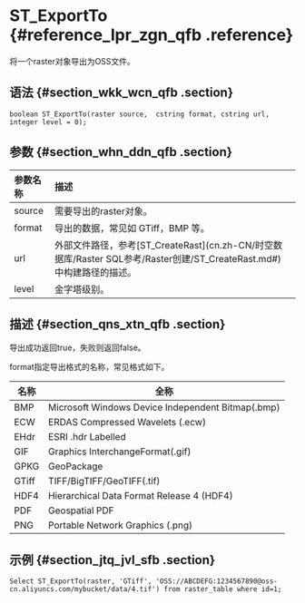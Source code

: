 # S​T\_ExportTo {#reference_lpr_zgn_qfb .reference}

将一个raster对象导出为OSS文件。

## 语法 {#section_wkk_wcn_qfb .section}

```
boolean ST_ExportTo(raster source,  cstring format, cstring url,  integer level = 0);
```

## 参数 {#section_whn_ddn_qfb .section}

|参数名称|描述|
|:---|:-|
|source|需要导出的raster对象。|
|format|导出的数据，常见如 GTiff，BMP 等。|
|url|外部文件路径，参考[ST\_CreateRast](cn.zh-CN/时空数据库/Raster SQL参考/R​aster创建/ST_CreateRast.md#) 中构建路径的描述。|
|level|金字塔级别。|

## 描述 {#section_qns_xtn_qfb .section}

导出成功返回true，失败则返回false。

format指定导出格式的名称，常见格式如下。

|名称|全称|
|--|--|
|BMP|Microsoft Windows Device Independent Bitmap\(.bmp\)|
|ECW|ERDAS Compressed Wavelets \(.ecw\)|
|EHdr|ESRI .hdr Labelled|
|GIF|Graphics InterchangeFormat\(.gif\)|
|GPKG|GeoPackage|
|GTiff|TIFF/BigTIFF/GeoTIFF\(.tif\)|
|HDF4|Hierarchical Data Format Release 4 \(HDF4\)|
|PDF|Geospatial PDF|
|PNG|Portable Network Graphics \(.png\)|

## 示例 {#section_jtq_jvl_sfb .section}

```
Select ST_ExportTo(raster, 'GTiff', 'OSS://ABCDEFG:1234567890@oss-cn.aliyuncs.com/mybucket/data/4.tif') from raster_table where id=1;
```

